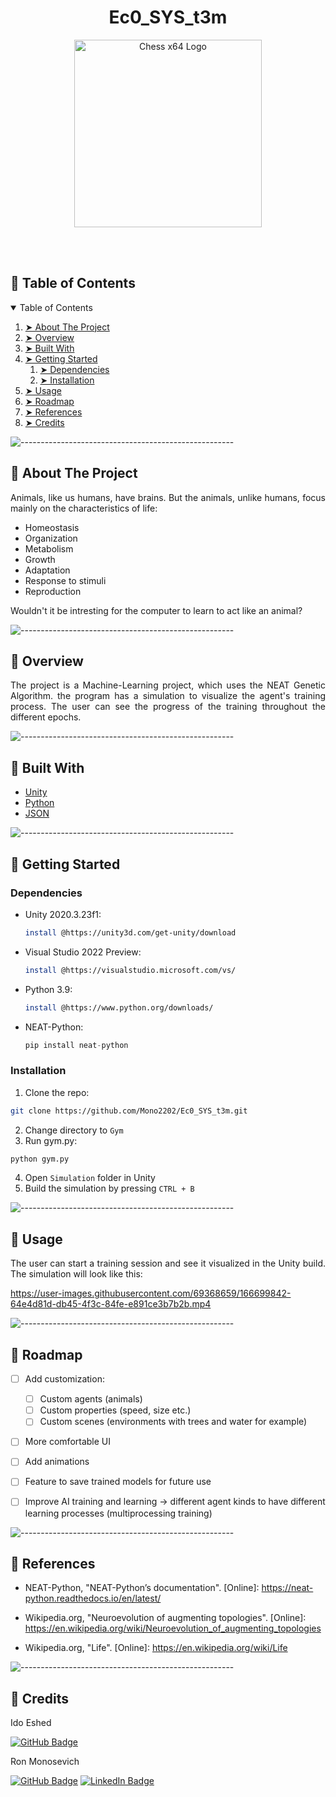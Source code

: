 <h1 align="center"> Ec0_SYS_t3m </h1>

<p align="center"> 
  <img src="https://user-images.githubusercontent.com/69368659/166566749-72798a57-9130-47c1-b0a9-ddc7fe05be6e.png" alt="Chess x64 Logo" height="300" width="300">
</p>

<br></br>



<!-- TABLE OF CONTENTS -->
<h2 id="table-of-contents"> 🐘 Table of Contents</h2>

<details open="open">
  <summary>Table of Contents</summary>
  <ol>
    <li><a href="#about-the-project"> ➤ About The Project</a></li>
    <li><a href="#overview"> ➤ Overview</a></li>
    <li><a href="#built-with"> ➤ Built With</a></li>
    <li>
      <a href="#getting-started"> ➤ Getting Started</a>
      <ol>
      <li>
        <a href="#dependencies"> ➤ Dependencies</a>
      </li>
      <li>
        <a href="#installation"> ➤ Installation</a>
      </li>
      </ol>
    </li>
    <li>
      <a href="#usage"> ➤ Usage </a>
    </li>
    <li><a href="#roadmap"> ➤ Roadmap</a></li>
    <li><a href="#references"> ➤ References</a></li>
    <li><a href="#credits"> ➤ Credits</a></li>
  </ol>
</details>



![-----------------------------------------------------](https://raw.githubusercontent.com/andreasbm/readme/master/assets/lines/rainbow.png)

<!-- ABOUT THE PROJECT -->
<h2 id="about-the-project"> 🐎 About The Project</h2>
<p align="justify"> 
  Animals, like us humans, have brains. But the animals, unlike humans, focus mainly on 
  the characteristics of life:
</p>

* Homeostasis
* Organization
* Metabolism
* Growth
* Adaptation
* Response to stimuli
* Reproduction

<p align="justify"> 
  Wouldn't it be intresting for the computer to learn to act like an animal?
</p>



![-----------------------------------------------------](https://raw.githubusercontent.com/andreasbm/readme/master/assets/lines/rainbow.png)

<!-- OVERVIEW -->
<h2 id="overview"> 🦅 Overview</h2>
<p align="justify">
    The project is a Machine-Learning project, which uses the NEAT Genetic Algorithm.
    the program has a simulation to visualize the agent's training process. The user 
    can see the progress of the training throughout the different epochs.
</p>



![-----------------------------------------------------](https://raw.githubusercontent.com/andreasbm/readme/master/assets/lines/rainbow.png)

<!-- BUILT WITH -->
<h2 id="built-with"> 🐫 Built With</h2>

* [Unity](https://unity.com/)
* [Python](https://www.python.org/) 
* [JSON](https://www.json.org/json-en.html)



![-----------------------------------------------------](https://raw.githubusercontent.com/andreasbm/readme/master/assets/lines/rainbow.png)

<!-- GETTING STARTED -->
<h2 id="getting-started"> 🐤 Getting Started</h2>


<h3 id="dependencies"> Dependencies</h3>

* Unity 2020.3.23f1:
  ```sh
  install @https://unity3d.com/get-unity/download
  ```
* Visual Studio 2022 Preview:
  ```sh
  install @https://visualstudio.microsoft.com/vs/
  ```
* Python 3.9:
  ```sh
  install @https://www.python.org/downloads/
  ```
* NEAT-Python:
  ```py
  pip install neat-python
  ```


<h3 id="installation"> Installation</h3>

1. Clone the repo:
  ```sh
  git clone https://github.com/Mono2202/Ec0_SYS_t3m.git
  ```
2. Change directory to ```Gym```
3. Run gym.py:
  ```sh
  python gym.py
  ```
4. Open ```Simulation``` folder in Unity
5. Build the simulation by pressing ```CTRL + B```



![-----------------------------------------------------](https://raw.githubusercontent.com/andreasbm/readme/master/assets/lines/rainbow.png)

<!-- USAGE -->
<h2 id="usage"> 🐁 Usage</h2>
<p align="justify">
    The user can start a training session and see it visualized in the Unity build.
    The simulation will look like this:
</p>

https://user-images.githubusercontent.com/69368659/166699842-64e4d81d-db45-4f3c-84fe-e891ce3b7b2b.mp4



![-----------------------------------------------------](https://raw.githubusercontent.com/andreasbm/readme/master/assets/lines/rainbow.png)

<!-- ROADMAP -->
<h2 id="roadmap"> 🦌 Roadmap</h2>

- [ ] Add customization:
    - [ ] Custom agents (animals)
    - [ ] Custom properties (speed, size etc.)
    - [ ] Custom scenes (environments with trees and water for example)
- [ ] More comfortable UI
- [ ] Add animations
- [ ] Feature to save trained models for future use
- [ ] Improve AI training and learning -> different agent kinds to have different learning processes
(multiprocessing training)



![-----------------------------------------------------](https://raw.githubusercontent.com/andreasbm/readme/master/assets/lines/rainbow.png)

<!-- REFERENCES -->
<h2 id="references"> 🦉 References</h2>

* NEAT-Python, "NEAT-Python’s documentation". [Online]:
https://neat-python.readthedocs.io/en/latest/

* Wikipedia.org, "Neuroevolution of augmenting topologies". [Online]:
https://en.wikipedia.org/wiki/Neuroevolution_of_augmenting_topologies

* Wikipedia.org, "Life". [Online]:
https://en.wikipedia.org/wiki/Life



![-----------------------------------------------------](https://raw.githubusercontent.com/andreasbm/readme/master/assets/lines/rainbow.png)

<!-- CREDITS -->
<h2 id="credits"> 🐆 Credits</h2>

Ido Eshed

[![GitHub Badge](https://img.shields.io/badge/GitHub-100000?style=for-the-badge&logo=github&logoColor=white)](https://github.com/IdoE0)


Ron Monosevich

[![GitHub Badge](https://img.shields.io/badge/GitHub-100000?style=for-the-badge&logo=github&logoColor=white)](https://github.com/Mono2202)
[![LinkedIn Badge](https://img.shields.io/badge/LinkedIn-0077B5?style=for-the-badge&logo=linkedin&logoColor=white)](https://www.linkedin.com/in/ron-monosevich-214754220/)
